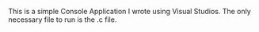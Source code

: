 This is a simple Console Application I wrote using Visual Studios. The only necessary file to run is the .c file.